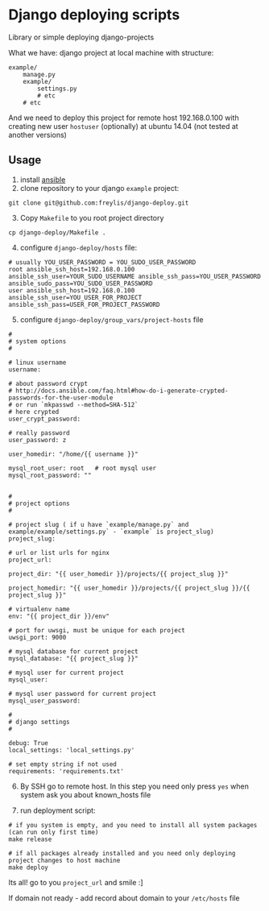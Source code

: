 Django deploying scripts
========================

Library or simple deploying django-projects

What we have:
django project at local machine with structure:

    example/
        manage.py
        example/
            settings.py
            # etc
        # etc

And we need to deploy this project for remote host 192.168.0.100 with creating new user `hostuser` (optionally) at ubuntu 14.04 (not tested at another versions)

Usage
-----

1. install [ansible](http://docs.ansible.com/intro_installation.html)
2. clone repository to your django `example` project:
```
git clone git@github.com:freylis/django-deploy.git
```

3. Copy `Makefile` to you root project directory
```
cp django-deploy/Makefile .
```

4. configure `django-deploy/hosts` file:
```
# usually YOU_USER_PASSWORD = YOU_SUDO_USER_PASSWORD
root ansible_ssh_host=192.168.0.100 ansible_ssh_user=YOUR_SUDO_USERNAME ansible_ssh_pass=YOU_USER_PASSWORD ansible_sudo_pass=YOU_SUDO_USER_PASSWORD
user ansible_ssh_host=192.168.0.100 ansible_ssh_user=YOU_USER_FOR_PROJECT ansible_ssh_pass=USER_FOR_PROJECT_PASSWORD
```

5. configure `django-deploy/group_vars/project-hosts` file
```
#
# system options
#

# linux username
username:

# about password crypt
# http://docs.ansible.com/faq.html#how-do-i-generate-crypted-passwords-for-the-user-module
# or run `mkpasswd --method=SHA-512`
# here crypted
user_crypt_password:

# really password
user_password: z

user_homedir: "/home/{{ username }}"

mysql_root_user: root   # root mysql user
mysql_root_password: ""


#
# project options
#

# project slug ( if u have `example/manage.py` and example/example/settings.py` - `example` is project_slug)
project_slug:

# url or list urls for nginx
project_url:

project_dir: "{{ user_homedir }}/projects/{{ project_slug }}"

project_homedir: "{{ user_homedir }}/projects/{{ project_slug }}/{{ project_slug }}"

# virtualenv name
env: "{{ project_dir }}/env"

# port for uwsgi, must be unique for each project
uwsgi_port: 9000

# mysql database for current project
mysql_database: "{{ project_slug }}"

# mysql user for current project
mysql_user:

# mysql user password for current project
mysql_user_password:

#
# django settings
#

debug: True
local_settings: 'local_settings.py'

# set empty string if not used
requirements: 'requirements.txt'
```

6. By SSH go to remote host. In this step you need only press `yes` when system ask you about known_hosts file

7. run deployment script:
```
# if you system is empty, and you need to install all system packages (can run only first time)
make release

# if all packages already installed and you need only deploying project changes to host machine
make deploy
```

Its all!
go to you `project_url` and smile :]

If domain not ready - add record about domain to your `/etc/hosts` file